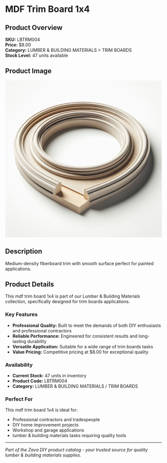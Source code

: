 # MDF Trim Board 1x4

## Product Overview

**SKU:** LBTRM004  
**Price:** $8.00  
**Category:** LUMBER & BUILDING MATERIALS > TRIM BOARDS  
**Stock Level:** 47 units available  

## Product Image

![MDF Trim Board 1x4](https://raw.githubusercontent.com/microsoft/ai-tour-26-zava-diy-dataset-plus-mcp/refs/heads/main/images/lumber_%26_building_materials_trim_boards_mdf_trim_board_1x4_20250620_203756.png)

## Description

Medium-density fiberboard trim with smooth surface perfect for painted applications.

## Product Details

This mdf trim board 1x4 is part of our Lumber & Building Materials collection, specifically designed for trim boards applications. 

### Key Features

- **Professional Quality:** Built to meet the demands of both DIY enthusiasts and professional contractors
- **Reliable Performance:** Engineered for consistent results and long-lasting durability
- **Versatile Application:** Suitable for a wide range of trim boards tasks
- **Value Pricing:** Competitive pricing at $8.00 for exceptional quality

### Availability

- **Current Stock:** 47 units in inventory
- **Product Code:** LBTRM004
- **Category:** LUMBER & BUILDING MATERIALS / TRIM BOARDS

### Perfect For

This mdf trim board 1x4 is ideal for:
- Professional contractors and tradespeople
- DIY home improvement projects  
- Workshop and garage applications
- lumber & building materials tasks requiring quality tools

---

*Part of the Zava DIY product catalog - your trusted source for quality lumber & building materials supplies.*
